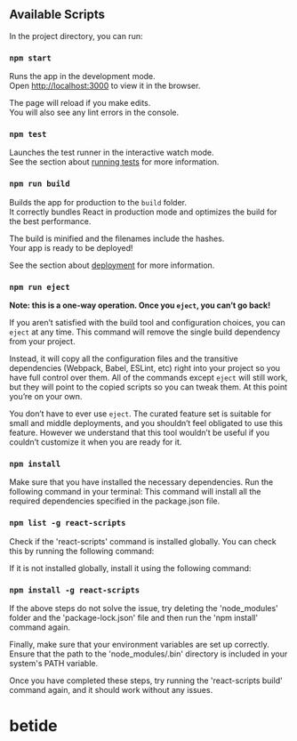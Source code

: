 
## Available Scripts

In the project directory, you can run:

### `npm start`

Runs the app in the development mode.<br />
Open [http://localhost:3000](http://localhost:3000) to view it in the browser.

The page will reload if you make edits.<br />
You will also see any lint errors in the console.

### `npm test`

Launches the test runner in the interactive watch mode.<br />
See the section about [running tests](https://facebook.github.io/create-react-app/docs/running-tests) for more information.

### `npm run build`

Builds the app for production to the `build` folder.<br />
It correctly bundles React in production mode and optimizes the build for the best performance.

The build is minified and the filenames include the hashes.<br />
Your app is ready to be deployed!

See the section about [deployment](https://facebook.github.io/create-react-app/docs/deployment) for more information.

### `npm run eject`

**Note: this is a one-way operation. Once you `eject`, you can’t go back!**

If you aren’t satisfied with the build tool and configuration choices, you can `eject` at any time. This command will remove the single build dependency from your project.

Instead, it will copy all the configuration files and the transitive dependencies (Webpack, Babel, ESLint, etc) right into your project so you have full control over them. All of the commands except `eject` will still work, but they will point to the copied scripts so you can tweak them. At this point you’re on your own.

You don’t have to ever use `eject`. The curated feature set is suitable for small and middle deployments, and you shouldn’t feel obligated to use this feature. However we understand that this tool wouldn’t be useful if you couldn’t customize it when you are ready for it.

### `npm install`
Make sure that you have installed the necessary dependencies. Run the following command in your terminal:
This command will install all the required dependencies specified in the package.json file.

### `npm list -g react-scripts`
Check if the 'react-scripts' command is installed globally. You can check this by running the following command:

If it is not installed globally, install it using the following command:
### `npm install -g react-scripts`
If the above steps do not solve the issue, try deleting the 'node_modules' folder and the 'package-lock.json' file and then run the 'npm install' command again.

Finally, make sure that your environment variables are set up correctly. Ensure that the path to the 'node_modules/.bin' directory is included in your system's PATH variable.

Once you have completed these steps, try running the 'react-scripts build' command again, and it should work without any issues.



# betide
